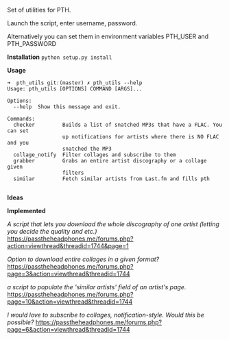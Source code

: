 Set of utilities for PTH.

Launch the script, enter username, password.

Alternatively you can set them in environment variables PTH_USER and PTH_PASSWORD

**Installation**
```python setup.py install```

**Usage**
```
➜  pth_utils git:(master) ✗ pth_utils --help
Usage: pth_utils [OPTIONS] COMMAND [ARGS]...

Options:
  --help  Show this message and exit.

Commands:
  checker         Builds a list of snatched MP3s that have a FLAC. You can set
                  up notifications for artists where there is NO FLAC and you
                  snatched the MP3
  collage_notify  Filter collages and subscribe to them
  grabber         Grabs an entire artist discography or a collage given
                  filters
  similar         Fetch similar artists from Last.fm and fills pth


```

**Ideas**



**Implemented**

_A script that lets you download the whole discography of one artist (letting you decide the quality and etc.)_
https://passtheheadphones.me/forums.php?action=viewthread&threadid=1744&page=1

_Option to download entire collages in a given format?_ 
https://passtheheadphones.me/forums.php?page=3&action=viewthread&threadid=1744

_a script to populate the 'similar artists' field of an artist's page._
https://passtheheadphones.me/forums.php?page=10&action=viewthread&threadid=1744

_I would love to subscribe to collages, notification-style. Would this be possible?_
https://passtheheadphones.me/forums.php?page=6&action=viewthread&threadid=1744
